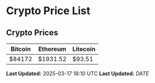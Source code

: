 # Crypto Price List

## Crypto Prices
| Bitcoin | Ethereum | Litecoin |
| ------- | -------- | -------- |
| $84172 | $1931.52 | $93.51 |
**Last Updated:** 2025-03-17 18:10 UTC
**Last Updated:** $DATE$
